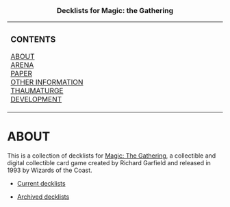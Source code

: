 <!--
  project-templates 201024
  magic-the-gathering-decklists 210712
-->

<h3 align="center">

  <br>
  Decklists for Magic: the Gathering
  <br>

</h3>

<!-- NOTE: The HTML indentations have to stay this way to work. -->
<table>
<tr>
<td img src="repository-data/image/document/readme/spacer.png" alt="blank-spacer" width="1000" height="1">

  ### CONTENTS
  [ABOUT](#about)<br>
  [ARENA](#arena)<br>
  [PAPER](#paper)<br>
  [OTHER INFORMATION](#other-information)<br>
  [THAUMATURGE](#thaumaturge)<br>
  [DEVELOPMENT](#development)<br>
  
</td>
</tr>
</table>

<!-- About this repository -->
# ABOUT
This is a collection of decklists for [Magic: The Gathering](https://en.wikipedia.org/wiki/Magic:_The_Gathering), a collectible and digital collectible card game created by Richard Garfield and released in 1993 by Wizards of the Coast.

* [Current decklists](https://github.com/APrettyCoolProgram/card-game-decklists/tree/master/decks)

* [Archived decklists](https://github.com/APrettyCoolProgram/card-game-decklists/tree/master/decks/archives)